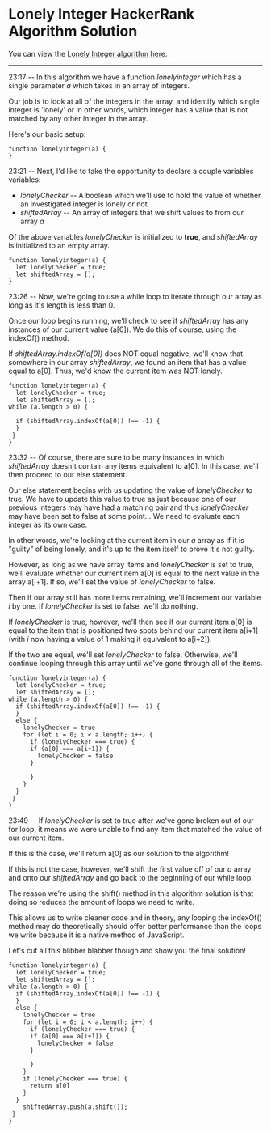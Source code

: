 # Lonely Integer HackerRank Algorithm Solution

You can view the [Lonely Integer algorithm here](https://www.hackerrank.com/challenges/lonely-integer/problem).
___

23:17 -- In this algorithm we have a function *lonelyinteger* which has a single parameter *a* which takes in an array of integers.

Our job is to look at all of the integers in the array, and identify which single integer is 'lonely' or in other words, which integer has a value that is not matched by any other integer in the array.

Here's our basic setup:
```
function lonelyinteger(a) {
}
```
23:21 -- Next, I'd like to take the opportunity to declare a couple variables variables:

* *lonelyChecker* -- A boolean which we'll use to hold the value of whether an investigated integer is lonely or not.
* *shiftedArray* -- An array of integers that we shift values to from our array *a*

Of the above variables *lonelyChecker* is initialized to **true**, and *shiftedArray* is initialized to an empty array.
```
function lonelyinteger(a) {
  let lonelyChecker = true;
  let shiftedArray = [];
}
```
23:26 -- Now, we're going to use a while loop to iterate through our array as long as it's length is less than 0.

Once our loop begins running, we'll check to see if *shiftedArray* has any instances of our current value (a[0]). We do this of course, using the indexOf() method.

If *shiftedArray.indexOf(a[0])* does NOT equal negative, we'll know that somewhere in our array *shiftedArray*, we found an item that has a value equal to a[0]. Thus, we'd know the current item was NOT lonely.
```
function lonelyinteger(a) {
  let lonelyChecker = true;
  let shiftedArray = [];
while (a.length > 0) {
  
  if (shiftedArray.indexOf(a[0]) !== -1) {
  }
 }
}
```
23:32 -- Of course, there are sure to be many instances in which *shiftedArray* doesn't contain any items equivalent to a[0]. In this case, we'll then proceed to our else statement.

Our else statement begins with us updating the value of *lonelyChecker* to true. We have to update this value to true as just because one of our previous integers may have had a matching pair and thus *lonelyChecker* may have been set to false at some point... We need to evaluate each integer as its own case.

In other words, we're looking at the current item in our *a* array as if it is "guilty" of being lonely, and it's up to the item itself to prove it's not guilty.

However, as long as we have array items and *lonelyChecker* is set to true, we'll evaluate whether our current item a[0] is equal to the next value in the array a[i+1]. If so, we'll set the value of *lonelyChecker* to false.

Then if our array still has more items remaining, we'll increment our variable *i* by one. If *lonelyChecker* is set to false, we'll do nothing.

If *lonelyChecker* is true, however, we'll then see if our current item a[0] is equal to the item that is positioned two spots behind our current item a[i+1] (with *i* now having a value of 1 making it equivalent to a[i+2]).

If the two are equal, we'll set *lonelyChecker* to false. Otherwise, we'll continue looping through this array until we've gone through all of the items.
```
function lonelyinteger(a) {
  let lonelyChecker = true;
  let shiftedArray = [];
while (a.length > 0) {
  if (shiftedArray.indexOf(a[0]) !== -1) {
  }
  else {
    lonelyChecker = true
    for (let i = 0; i < a.length; i++) {
      if (lonelyChecker === true) {
      if (a[0] === a[i+1]) {
        lonelyChecker = false
      }
  
      }
    }
  }
 }
}
```
23:49 -- If *lonelyChecker* is set to true after we've gone broken out of our for loop, it means we were unable to find any item that matched the value of our current item.

If this is the case, we'll return a[0] as our solution to the algorithm!

If this is not the case, however, we'll shift the first value off of our *a* array and onto our *shiftedArray* and go back to the beginning of our while loop.

The reason we're using the shift() method in this algorithm solution is that doing so reduces the amount of loops we need to write.

This allows us to write cleaner code and in theory, any looping the indexOf() method may do theoretically should offer better performance than the loops we write because it is a native method of JavaScript.

Let's cut all this blibber blabber though and show you the final solution!
```
function lonelyinteger(a) {
  let lonelyChecker = true;
  let shiftedArray = [];
while (a.length > 0) {
  if (shiftedArray.indexOf(a[0]) !== -1) {
  }
  else {
    lonelyChecker = true
    for (let i = 0; i < a.length; i++) {
      if (lonelyChecker === true) {
      if (a[0] === a[i+1]) {
        lonelyChecker = false
      }
  
      }
    }
    if (lonelyChecker === true) {
      return a[0]
    }
  }
    shiftedArray.push(a.shift());
 }
}
```